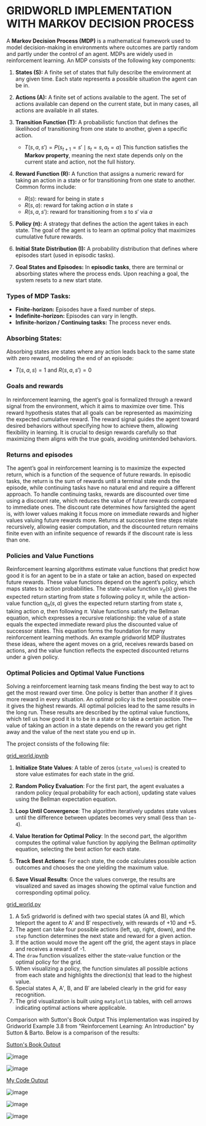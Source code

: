 # **GRIDWORLD IMPLEMENTATION WITH MARKOV DECISION PROCESS**

A **Markov Decision Process (MDP)** is a mathematical framework used to model decision-making in environments where outcomes are partly random and partly under the control of an agent. MDPs are widely used in reinforcement learning.
An MDP consists of the following key components:

1. **States (S):**
   A finite set of states that fully describe the environment at any given time. Each state represents a possible situation the agent can be in.

2. **Actions (A):**
   A finite set of actions available to the agent. The set of actions available can depend on the current state, but in many cases, all actions are available in all states.

3. **Transition Function (T):**
   A probabilistic function that defines the likelihood of transitioning from one state to another, given a specific action.

   * $T(s, a, s') = P(s_{t+1} = s' \mid s_t = s, a_t = a)$
     This function satisfies the **Markov property**, meaning the next state depends only on the current state and action, not the full history.

4. **Reward Function (R):**
   A function that assigns a numeric reward for taking an action in a state or for transitioning from one state to another.
   Common forms include:

   * $R(s)$: reward for being in state $s$
   * $R(s, a)$: reward for taking action $a$ in state $s$
   * $R(s, a, s')$: reward for transitioning from $s$ to $s'$ via $a$

5. **Policy (π):**
   A strategy that defines the action the agent takes in each state. The goal of the agent is to learn an optimal policy that maximizes cumulative future rewards.

6. **Initial State Distribution (I):**
   A probability distribution that defines where episodes start (used in episodic tasks).

7. **Goal States and Episodes:**
   In **episodic tasks**, there are terminal or absorbing states where the process ends. Upon reaching a goal, the system resets to a new start state.



###  **Types of MDP Tasks:**

* **Finite-horizon:** Episodes have a fixed number of steps.
* **Indefinite-horizon:** Episodes can vary in length.
* **Infinite-horizon / Continuing tasks:** The process never ends.


###  **Absorbing States:**

Absorbing states are states where any action leads back to the same state with zero reward, modeling the end of an episode:
* $T(s, a, s) = 1$ and $R(s, a, s') = 0$

### **Goals and rewards**
In reinforcement learning, the agent’s goal is formalized through a reward signal from the environment, which it aims to maximize over time. This reward hypothesis states that all goals can be represented as maximizing the expected cumulative reward. The reward signal guides the agent toward desired behaviors without specifying how to achieve them, allowing flexibility in learning. It is crucial to design rewards carefully so that maximizing them aligns with the true goals, avoiding unintended behaviors.

### **Returns and episodes**

The agent’s goal in reinforcement learning is to maximize the expected return, which is a function of the sequence of future rewards. In episodic tasks, the return is the sum of rewards until a terminal state ends the episode, while continuing tasks have no natural end and require a different approach. To handle continuing tasks, rewards are discounted over time using a discount rate, which reduces the value of future rewards compared to immediate ones. The discount rate determines how farsighted the agent is, with lower values making it focus more on immediate rewards and higher values valuing future rewards more. Returns at successive time steps relate recursively, allowing easier computation, and the discounted return remains finite even with an infinite sequence of rewards if the discount rate is less than one.


### **Policies and Value Functions**

Reinforcement learning algorithms estimate value functions that predict how good it is for an agent to be in a state or take an action, based on expected future rewards. These value functions depend on the agent’s policy, which maps states to action probabilities. The state-value function $v_\pi(s)$ gives the expected return starting from state $s$ following policy $\pi$, while the action-value function $q_\pi(s,a)$ gives the expected return starting from state $s$, taking action $a$, then following $\pi$.
Value functions satisfy the Bellman equation, which expresses a recursive relationship: the value of a state equals the expected immediate reward plus the discounted value of successor states. This equation forms the foundation for many reinforcement learning methods.
An example gridworld MDP illustrates these ideas, where the agent moves on a grid, receives rewards based on actions, and the value function reflects the expected discounted returns under a given policy.


### **Optimal Policies and Optimal Value Functions**

Solving a reinforcement learning task means finding the best way to act to get the most reward over time. One policy is better than another if it gives more reward in every situation. An optimal policy is the best possible one—it gives the highest rewards. All optimal policies lead to the same results in the long run. These results are described by the optimal value functions, which tell us how good it is to be in a state or to take a certain action. The value of taking an action in a state depends on the reward you get right away and the value of the next state you end up in.

The project consists of the following file:

[grid_world.ipynb](https://github.com/alinavirabyan/Reinforcment_Learning/blob/main/gridworld-mdp/notebooks/grid_world.ipynb)

1. **Initialize State Values**: A table of zeros (`state_values`) is created to store value estimates for each state in the grid.

2. **Random Policy Evaluation**: For the first part, the agent evaluates a random policy (equal probability for each action), updating state values using the Bellman expectation equation.

3. **Loop Until Convergence**: The algorithm iteratively updates state values until the difference between updates becomes very small (less than `1e-4`).

4. **Value Iteration for Optimal Policy**: In the second part, the algorithm computes the optimal value function by applying the Bellman *optimality* equation, selecting the best action for each state.

5. **Track Best Actions**: For each state, the code calculates possible action outcomes and chooses the one yielding the maximum value.

6. **Save Visual Results**: Once the values converge, the results are visualized and saved as images showing the optimal value function and corresponding optimal policy.


[grid_world.py](https://github.com/alinavirabyan/Reinforcment_Learning/blob/main/gridworld-mdp/src/grid_world.py)


1. A 5x5 gridworld is defined with two special states (A and B), which teleport the agent to A′ and B′ respectively, with rewards of +10 and +5.
2. The agent can take four possible actions (left, up, right, down), and the `step` function determines the next state and reward for a given action.
3. If the action would move the agent off the grid, the agent stays in place and receives a reward of -1.
4. The `draw` function visualizes either the state-value function or the optimal policy for the grid.
5. When visualizing a policy, the function simulates all possible actions from each state and highlights the direction(s) that lead to the highest value.
6. Special states A, A′, B, and B′ are labeled clearly in the grid for easy recognition.
7. The grid visualization is built using `matplotlib` tables, with cell arrows indicating optimal actions where applicable.


Comparison with Sutton's Book Output
This implementation was inspired by Gridworld Example 3.8 from "Reinforcement Learning: An Introduction" by Sutton & Barto. Below is a comparison of the results:

[Sutton's Book Output](https://github.com/alinavirabyan/Reinforcment_Learning/tree/main/gridworld-mdp/book_images)


![image](https://github.com/user-attachments/assets/a66408f7-433e-4775-9c78-8e35eba28fe2)

![image](https://github.com/user-attachments/assets/e6cc308f-2d95-45e9-ac06-0a7128e15b6e)

[ My Code Output](https://github.com/alinavirabyan/Reinforcment_Learning/tree/main/gridworld-mdp/generated_images)

 
![image](https://github.com/user-attachments/assets/e0fe2f15-87c3-4d7a-a09e-8ac6fc105e32)

![image](https://github.com/user-attachments/assets/0fabf34c-3eae-4029-ae2a-0175bc7317a4)

![image](https://github.com/user-attachments/assets/ede76a2b-7213-427d-bb0f-7c0267901dbc)




